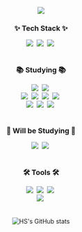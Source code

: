 <p align='center'>
    <img src="https://capsule-render.vercel.app/api?type=waving&color=66B388&height=280&section=header&text=Welcome%20to%20HS%20GitHub&fontSize=65&animation=fadeIn&fontAlignY=38&desc=if%20(%20brain%20!=%20empty%20)%20{%20keepCoding();%20}%20else%20{%20orderCoffee();%20}&descAlignY=51&descAlign=62&fontColor=ddeed7"/>
</p>

<h3 align="center">✨ Tech Stack ✨</h3>

<div align="center">
  <!-- Python -->
  <img src="https://img.shields.io/badge/python-3670A0?style=for-the-badge&logo=python&logoColor=ffdd54" />&nbsp
  <!-- Numpy -->
  <img src="https://img.shields.io/badge/numpy-4d77cf.svg?style=for-the-badge&logo=numpy&logoColor=white" />&nbsp
  <!-- Matplotlib -->
  <img src="https://img.shields.io/badge/Matplotlib-11557c.svg?style=for-the-badge&logo=Matplotlib&logoColor=white" />&nbsp
</div>

<br>

<h3 align="center">📚 Studying 📚</h3>
<div align="center">
  <!-- HTML5 -->
  <img src="https://img.shields.io/badge/html5-E34F26.svg?style=for-the-badge&logo=html5&logoColor=white" />&nbsp
  <!-- CSS3 -->
  <img src="https://img.shields.io/badge/css3-1572B6.svg?style=for-the-badge&logo=css3&logoColor=white" />&nbsp
</div>

<div align="center">
  <!-- JavaScript -->
  <img src="https://img.shields.io/badge/javascript-F7DF1E.svg?style=for-the-badge&logo=javascript&logoColor=20232a" />&nbsp
  <!-- TypeScript -->
  <img src="https://img.shields.io/badge/typescript-007ACC.svg?style=for-the-badge&logo=typescript&logoColor=white" />&nbsp
  <!-- JQeury -->
  <img src="https://img.shields.io/badge/JQuery-00498C.svg?style=for-the-badge&logo=jquery&logoColor=white" />&nbsp
  <!-- Ajax -->
  <img src="https://img.shields.io/badge/Ajax-007ACC.svg?style=for-the-badge&logo=Ajax&logoColor=white" />&nbsp
</div>

<div align="center">
  <!-- MongoDB -->
  <img src="https://img.shields.io/badge/MongoDB-003458.svg?style=for-the-badge&logo=MongoDB&logoColor=47A248" />&nbsp
  <!-- Flask -->
  <img src="https://img.shields.io/badge/Flask-white.svg?style=for-the-badge&logo=flask&logoColor=black" />&nbsp
  <!-- AWS -->
  <img src="https://img.shields.io/badge/AWS-232F3E.svg?style=for-the-badge&logo=amazon web services&logoColor=ff8c00" />&nbsp
</div>

<br>
<h3 align="center">📖 Will be Studying 📖</h3>
<div align="center">
  <!-- React -->
  <img src="https://img.shields.io/badge/react-20232a.svg?style=for-the-badge&logo=react&logoColor=61DAFB" />&nbsp
  <!-- React Query -->
  <img src="https://img.shields.io/badge/React%20Query-FF4154?style=for-the-badge&logo=react%20query&logoColor=white" />&nbsp
</div>
  
<br>

<h3 align="center">🛠 Tools 🛠</h3>
<div align="center">
  <!-- Git -->
  <img src="https://img.shields.io/badge/git-F05033.svg?style=for-the-badge&logo=git&logoColor=white" />&nbsp
  <!-- GitHub -->
  <img src="https://img.shields.io/badge/github-181717.svg?style=for-the-badge&logo=github&logoColor=white" />&nbsp
  <!-- Notion -->
  <img src="https://img.shields.io/badge/Notion-F3F3F3.svg?style=for-the-badge&logo=notion&logoColor=black" />&nbsp
</div>

<div align="center">
  <!-- VS Code -->
  <img src="https://img.shields.io/badge/VSCode-2C2C32.svg?style=for-the-badge&logo=visual-studio-code&logoColor=22ABF3" />&nbsp
</div>

<br>
<br>

<div align="center">
  <img src="https://github-readme-stats.vercel.app/api?username=ppower-dev&show_icons=true&theme=shadow_green" alt="HS's GitHub stats">
</div>
